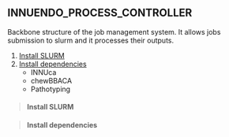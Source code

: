 ## INNUENDO_PROCESS_CONTROLLER
Backbone structure of the job management system. It allows jobs submission to slurm and it processes their outputs.

1. [Install SLURM](#install_slurm)
2. [Install dependencies](#install_dependencies)
    * INNUca
    * chewBBACA
    * Pathotyping

> #### Install SLURM

> #### Install dependencies
